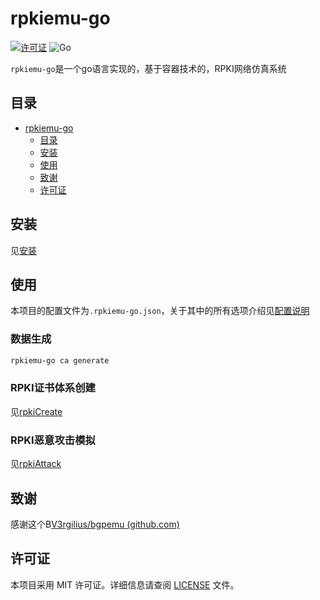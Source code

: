 # rpkiemu-go

[![许可证](https://img.shields.io/badge/License-MIT-blue.svg)](LICENSE) ![Go](https://img.shields.io/badge/Language-go-blue)

`rpkiemu-go`是一个go语言实现的，基于容器技术的，RPKI网络仿真系统

## 目录
- [rpkiemu-go](#rpkiemu-go)
  - [目录](#目录)
  - [安装](#安装)
  - [使用](#使用)
  - [致谢](#致谢)
  - [许可证](#许可证)

## 安装
见[安装](docs/install/install.md)

## 使用
本项目的配置文件为`.rpkiemu-go.json`，关于其中的所有选项介绍见[配置说明](docs/configDoc.md)

### 数据生成

```bash
rpkiemu-go ca generate 
```

### RPKI证书体系创建
见[rpkiCreate](docs/manual/rpkiCreate.md)

### RPKI恶意攻击模拟
见[rpkiAttack](docs/manual/rpkiAttack.md)
## 致谢
感谢这个B[V3rgilius/bgpemu (github.com)](https://github.com/V3rgilius/bgpemu)

## 许可证
本项目采用 MIT 许可证。详细信息请查阅 [LICENSE](LICENSE) 文件。